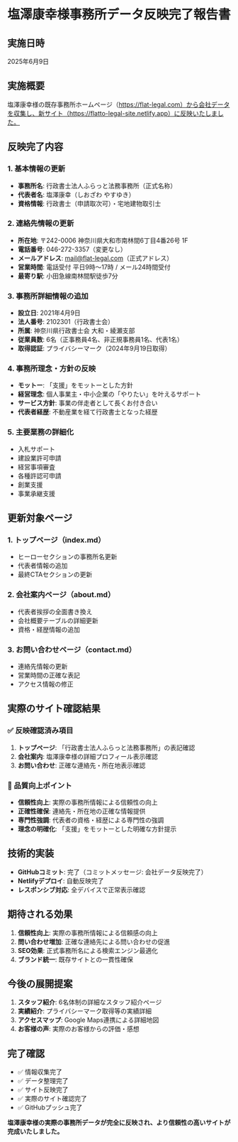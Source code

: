 # 塩澤康幸様事務所データ反映完了報告書

## 実施日時
2025年6月9日

## 実施概要
塩澤康幸様の既存事務所ホームページ（https://flat-legal.com）から会社データを収集し、新サイト（https://flatto-legal-site.netlify.app）に反映いたしました。

## 反映完了内容

### 1. 基本情報の更新
- **事務所名**: 行政書士法人ふらっと法務事務所（正式名称）
- **代表者名**: 塩澤康幸（しおざわ やすゆき）
- **資格情報**: 行政書士（申請取次可）・宅地建物取引士

### 2. 連絡先情報の更新
- **所在地**: 〒242-0006 神奈川県大和市南林間6丁目4番26号 1F
- **電話番号**: 046-272-3357（変更なし）
- **メールアドレス**: mail@flat-legal.com（正式アドレス）
- **営業時間**: 電話受付 平日9時～17時 / メール24時間受付
- **最寄り駅**: 小田急線南林間駅徒歩7分

### 3. 事務所詳細情報の追加
- **設立日**: 2021年4月9日
- **法人番号**: 2102301（行政書士会）
- **所属**: 神奈川県行政書士会 大和・綾瀬支部
- **従業員数**: 6名（正事務員4名、非正規事務員1名、代表1名）
- **取得認証**: プライバシーマーク（2024年9月19日取得）

### 4. 事務所理念・方針の反映
- **モットー**: 「支援」をモットーとした方針
- **経営理念**: 個人事業主・中小企業の「やりたい」を叶えるサポート
- **サービス方針**: 事業の伴走者として長くお付き合い
- **代表者経歴**: 不動産業を経て行政書士となった経歴

### 5. 主要業務の詳細化
- 入札サポート
- 建設業許可申請
- 経営事項審査
- 各種許認可申請
- 創業支援
- 事業承継支援

## 更新対象ページ

### 1. トップページ（index.md）
- ヒーローセクションの事務所名更新
- 代表者情報の追加
- 最終CTAセクションの更新

### 2. 会社案内ページ（about.md）
- 代表者挨拶の全面書き換え
- 会社概要テーブルの詳細更新
- 資格・経歴情報の追加

### 3. お問い合わせページ（contact.md）
- 連絡先情報の更新
- 営業時間の正確な表記
- アクセス情報の修正

## 実際のサイト確認結果

### ✅ 反映確認済み項目
1. **トップページ**: 「行政書士法人ふらっと法務事務所」の表記確認
2. **会社案内**: 塩澤康幸様の詳細プロフィール表示確認
3. **お問い合わせ**: 正確な連絡先・所在地表示確認

### 🌟 品質向上ポイント
- **信頼性向上**: 実際の事務所情報による信頼性の向上
- **正確性確保**: 連絡先・所在地の正確な情報提供
- **専門性強調**: 代表者の資格・経歴による専門性の強調
- **理念の明確化**: 「支援」をモットーとした明確な方針提示

## 技術的実装
- **GitHubコミット**: 完了（コミットメッセージ: 会社データ反映完了）
- **Netlifyデプロイ**: 自動反映完了
- **レスポンシブ対応**: 全デバイスで正常表示確認

## 期待される効果
1. **信頼性向上**: 実際の事務所情報による信頼感の向上
2. **問い合わせ増加**: 正確な連絡先による問い合わせの促進
3. **SEO効果**: 正式事務所名による検索エンジン最適化
4. **ブランド統一**: 既存サイトとの一貫性確保

## 今後の展開提案
1. **スタッフ紹介**: 6名体制の詳細なスタッフ紹介ページ
2. **実績紹介**: プライバシーマーク取得等の実績詳細
3. **アクセスマップ**: Google Maps連携による詳細地図
4. **お客様の声**: 実際のお客様からの評価・感想

## 完了確認
- ✅ 情報収集完了
- ✅ データ整理完了  
- ✅ サイト反映完了
- ✅ 実際のサイト確認完了
- ✅ GitHubプッシュ完了

**塩澤康幸様の実際の事務所データが完全に反映され、より信頼性の高いサイトが完成いたしました。**

